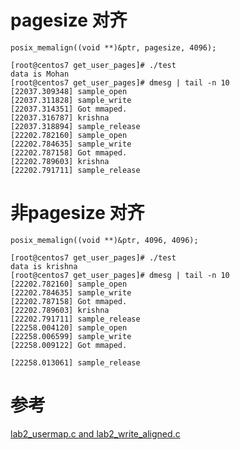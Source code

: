 
#  pagesize 对齐

```
posix_memalign((void **)&ptr, pagesize, 4096);
```


```
[root@centos7 get_user_pages]# ./test 
data is Mohan
[root@centos7 get_user_pages]# dmesg | tail -n 10
[22037.309348] sample_open
[22037.311828] sample_write
[22037.314351] Got mmaped.
[22037.316787] krishna
[22037.318894] sample_release
[22202.782160] sample_open
[22202.784635] sample_write
[22202.787158] Got mmaped.
[22202.789603] krishna
[22202.791711] sample_release
```

#  非pagesize 对齐

```
posix_memalign((void **)&ptr, 4096, 4096);
```

```
[root@centos7 get_user_pages]# ./test 
data is krishna
[root@centos7 get_user_pages]# dmesg | tail -n 10
[22202.782160] sample_open
[22202.784635] sample_write
[22202.787158] Got mmaped.
[22202.789603] krishna
[22202.791711] sample_release
[22258.004120] sample_open
[22258.006599] sample_write
[22258.009122] Got mmaped.

[22258.013061] sample_release
```

# 参考

[lab2_usermap.c and lab2_write_aligned.c](https://github.com/bgmerrell/driver-samples/blob/f017f3bf9232d81b49fb447461c34e0d88b66185/s_16/lab2_usermap.c)